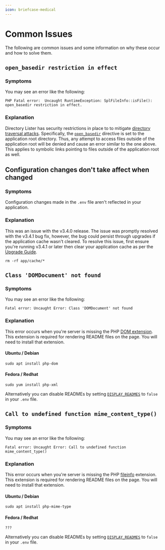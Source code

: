 ```yaml
---
icon: briefcase-medical
---
```


# Common Issues

The following are common issues and some information on why these occur and how to solve them.

## `open_basedir restriction in effect`

### Symptoms

You may see an error like the following:

```
PHP Fatal error:  Uncaught RuntimeException: SplFileInfo::isFile(): open_basedir restriction in effect.
```

### Explanation

Directory Lister has security restrictions in place to to mitigate [directory traversal attacks](https://owasp.org/www-community/attacks/Path_Traversal). Specifically, the [`open_basedir`](https://www.php.net/manual/en/ini.core.php#ini.open-basedir) directive is set to the application root directory. Thus, any attempt to access files outside of the application root will be denied and cause an error similar to the one above. This applies to symbolic links pointing to files outside of the application root as well.

## Configuration changes don't take affect when changed

### Symptoms

Configuration changes made in the `.env` file aren't reflected in your application.

### Explanation

This was an issue with the v3.4.0 release. The issue was promptly resolved with the v3.4.1 bug fix, however, the bug could persist through upgrades if the application cache wasn't cleared. To resolve this issue, first ensure you're running v3.4.1 or later then clear your application cache as per the [Upgrade Guide](../upgrade-guide.md).

```
rm -rf app/cache/*
```

## `Class 'DOMDocument' not found`

### Symptoms

You may see an error like the following:

```
Fatal error: Uncaught Error: Class 'DOMDocument' not found
```

### Explanation

This error occurs when you're server is missing the PHP [DOM extension](https://www.php.net/en/dom). This extension is required for rendering README files on the page. You will need to install that extension.

#### Ubuntu / Debian

```
sudo apt install php-dom
```

#### Fedora / Redhat

```
sudo yum install php-xml
```

Alternatively you can disable READMEs by setting [`DISPLAY_READMES`](../configuration/configuration-reference.md#display_readmes) to `false` in your `.env` file.

## `Call to undefined function mime_content_type()`

### Symptoms

You may see an error like the following:

```
Fatal error: Uncaught Error: Call to undefined function mime_content_type()
```

### Explanation

This error occurs when you're server is missing the PHP [fileinfo](https://www.php.net/manual/en/book.fileinfo.php) extension. This extension is required for rendering README files on the page. You will need to install that extension.

#### Ubuntu / Debian

```
sudo apt install php-mime-type
```

#### Fedora / Redhat

```
???
```

Alternatively you can disable READMEs by setting [`DISPLAY_READMES`](../configuration/configuration-reference.md#display_readmes) to `false` in your `.env` file.
